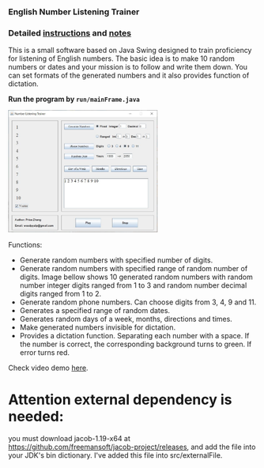 ### English Number Listening Trainer
### Detailed [instructions](https://pricezhang42.github.io/2022/01/18/Number-Listening-Trainer.html) and [notes](https://pricezhang42.github.io/2022/01/18/Number-Listening-Trainer-Notes.html)
This is a small software based on Java Swing designed to train proficiency for listening of English numbers. The basic idea is to make 10 random numbers or dates and your mission is to follow and write them down. You can set formats of the generated numbers and it also provides function of dictation.

**Run the program by `run/mainFrame.java`**

<img src="https://github.com/pricezhang42/pricezhang42.github.io/blob/master/img/in-post/2022-01-18-Number-Listening-Trainer/mainFrame.jpg?raw=true" width="60%" />

Functions:
- Generate random numbers with specified number of digits.
- Generate random numbers with specified range of random number of digits. Image bellow shows 10 generated random numbers with random number integer digits ranged from 1 to 3 and random number decimal digits ranged from 1 to 2.
- Generate random phone numbers. Can choose digits from 3, 4, 9 and 11.
- Generates a specified range of random dates. 
- Generates random days of a week, months, directions and times.
- Make generated numbers invisible for dictation.
- Provides a dictation function. Separating each number with a space. If the number is correct, the corresponding background turns to green. If error turns red.

Check video demo [here](https://www.youtube.com/watch?v=tUFpgp3q3RQ).

# Attention external dependency is needed:
you must download jacob-1.19-x64 at https://github.com/freemansoft/jacob-project/releases, and add the file into your JDK's bin dictionary.
I've added this file into src/externalFile.
